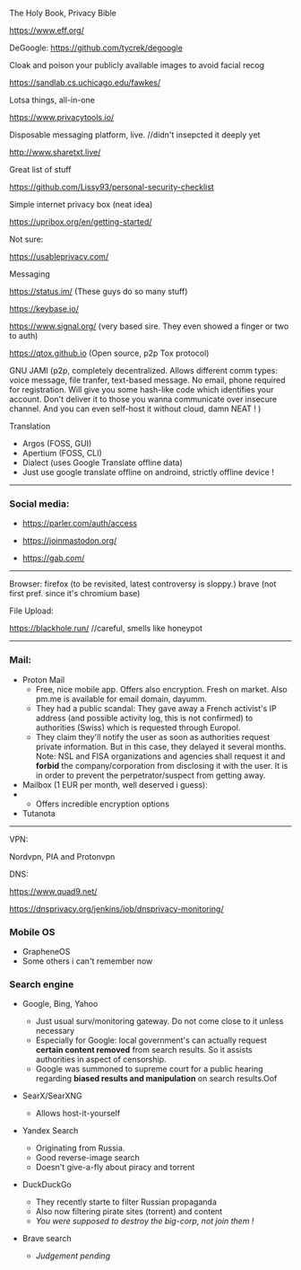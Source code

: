 The Holy Book, Privacy Bible

https://www.eff.org/

DeGoogle:
https://github.com/tycrek/degoogle


Cloak and poison your publicly available images to avoid facial recog

https://sandlab.cs.uchicago.edu/fawkes/

Lotsa things, all-in-one 

https://www.privacytools.io/

Disposable messaging platform, live. //didn't insepcted it deeply yet

http://www.sharetxt.live/


Great list of stuff

https://github.com/Lissy93/personal-security-checklist


Simple internet privacy box (neat idea)

https://upribox.org/en/getting-started/


Not sure:

https://usableprivacy.com/


Messaging

https://status.im/ (These guys do so many stuff)

https://keybase.io/

https://www.signal.org/ (very based sire. They even showed a finger or two to auth)

https://qtox.github.io (Open source, p2p Tox protocol)

GNU JAMI (p2p, completely decentralized. Allows different comm types: voice message, file tranfer, text-based message. No email, phone required for registration. Will give you some hash-like code which identifies your account. Don't deliver it to those you wanna communicate over insecure channel. And you can even self-host it without cloud, damn NEAT ! )

Translation

- Argos (FOSS, GUI)
- Apertium (FOSS, CLI)
- Dialect (uses Google Translate offline data)
- Just use google translate offline on androind, strictly offline device !
---

### Social media:

- https://parler.com/auth/access

- https://joinmastodon.org/

- https://gab.com/

---


Browser:
firefox (to be revisited, latest controversy is sloppy.)
brave (not first pref. since it's chromium base)



File Upload:

https://blackhole.run/ //careful, smells like honeypot

---
### Mail:

- Proton Mail
  - Free, nice mobile app. Offers also encryption. Fresh on market. Also pm.me is available for email domain, dayumm.
  - They had a public scandal: They gave away a French activist's IP address (and possible activity log, this is not confirmed) to authorities (Swiss) which is requested through Europol.
  - They claim they'll notify the user as soon as authorities request private information. But in this case, they delayed it several months. Note: NSL and FISA organizations and agencies shall request it and **forbid** the company/corporation from disclosing it with the user. It is in order to prevent the perpetrator/suspect from getting away.
- Mailbox (1 EUR per month, well deserved i guess):
- - Offers incredible encryption options
- Tutanota

---

VPN:

Nordvpn, PIA and Protonvpn 


DNS:

https://www.quad9.net/

https://dnsprivacy.org/jenkins/job/dnsprivacy-monitoring/



### Mobile OS
- GrapheneOS
- Some others i can't remember now

### Search engine
- Google, Bing, Yahoo
  - Just usual surv/monitoring gateway. Do not come close to it unless necessary
  - Especially for Google: local government's can actually request **certain content removed** from search results. So it assists authorities in aspect of censorship.
  - Google was summoned to supreme court for a public hearing regarding **biased results and manipulation** on search results.Oof

- SearX/SearXNG
  - Allows host-it-yourself
- Yandex Search
  - Originating from Russia.
  - Good reverse-image search
  - Doesn't give-a-fly about piracy and torrent
- DuckDuckGo
  - They recently starte to filter Russian propaganda
  - Also now filtering pirate sites (torrent) and content
  - *You were supposed to destroy the big-corp, not join them !*
- Brave search
  - *Judgement pending*

